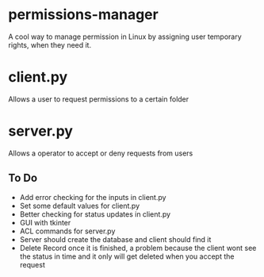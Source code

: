 # permissions-manager
A cool way to manage permission in Linux by assigning user temporary rights, when they need it.

# client.py
Allows a user to request permissions to a certain folder

# server.py
Allows a operator to accept or deny requests from users

## To Do
* Add error checking for the inputs in client.py
* Set some default values for client.py
* Better checking for status updates in client.py
* GUI with tkinter
* ACL commands for server.py 
* Server should create the database and client should find it
* Delete Record once it is finished, a problem because the client wont see the status in time and it only will get deleted when you accept the request
